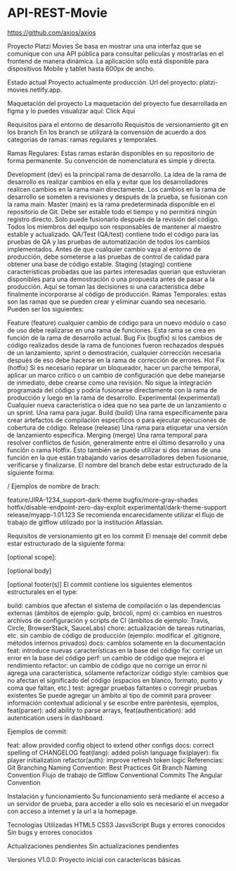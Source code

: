 # API-REST-Movie
 
https://github.com/axios/axios

Proyecto Platzi Movies
Se basa en mostrar una una interfaz que se comunique con una API pública para consultar películas y mostrarlas en el frontend de manera dinámica. La aplicación sólo está disponible para dispositivos Mobile y tablet hasta 600px de ancho.

Estado actual
Proyecto actualmente producción. Url del proyecto: platzi-movies.netlify.app.

Maquetación del proyecto
La maquetación del proyecto fue desarrollada en figma y lo puedes visualizar aquí: Click Aquí

Requisitos para el entorno de desarrollo
Requisitos de versionamiento git en los branch
En los branch se utilizará la convensión de acuerdo a dos categorias de ramas: ramas regulares y temporales.

Ramas Regulares: Estas ramas estarán disponibles en su repositorio de forma permanente. Su convención de nomenclatura es simple y directa.

Development (dev) es la principal rama de desarrollo. La idea de la rama de desarrollo es realizar cambios en ella y evitar que los desarrolladores realicen cambios en la rama main directamente. Los cambios en la rama de desarrollo se someten a revisiones y después de la prueba, se fusionan con la rama main.
Master (main) es la rama predeterminada disponible en el repositorio de Git. Debe ser estable todo el tiempo y no permitirá ningún registro directo. Solo puede fusionarlo después de la revisión del código. Todos los miembros del equipo son responsables de mantener al maestro estable y actualizado.
QA/Test (QA/test) contiene todo el código para las pruebas de QA y las pruebas de automatización de todos los cambios implementados. Antes de que cualquier cambio vaya al entorno de producción, debe someterse a las pruebas de control de calidad para obtener una base de código estable.
Staging (staging) contiene características probadas que las partes interesadas querían que estuvieran disponibles para una demostración o una propuesta antes de pasar a la producción. Aquí se toman las decisiones si una característica debe finalmente incorporarse al código de producción.
Ramas Temporales: estas son las ramas que se pueden crear y eliminar cuando sea necesario. Pueden ser los siguientes:

Feature (feature) cualquier cambio de código para un nuevo módulo o caso de uso debe realizarse en una rama de funciones. Esta rama se crea en función de la rama de desarrollo actual.
Bug Fix (bugfix) si los cambios de código realizados desde la rama de funciones fueron rechazados después de un lanzamiento, sprint o demostración, cualquier corrección necesaria después de eso debe hacerse en la rama de corrección de errores.
Hot Fix (hotfix) Si es necesario reparar un bloqueador, hacer un parche temporal, aplicar un marco crítico o un cambio de configuración que debe manejarse de inmediato, debe crearse como una revisión. No sigue la integración programada del código y podría fusionarse directamente con la rama de producción y luego en la rama de desarrollo.
Experimental (experimental) Cualquier nueva característica o idea que no sea parte de un lanzamiento o un sprint. Una rama para jugar.
Build (build) Una rama específicamente para crear artefactos de compilación específicos o para ejecutar ejecuciones de cobertura de código.
Release (release) Una rama para etiquetar una versión de lanzamiento específica.
Merging (merge) Una rama temporal para resolver conflictos de fusión, generalmente entre el último desarrollo y una función o rama Hotfix. Esto también se puede utilizar si dos ramas de una función en la que están trabajando varios desarrolladores deben fusionarse, verificarse y finalizarse.
El nombre del branch debe estar estructurado de la siguiente forma:

<token>/<short-descriptive-name>
Ejemplos de nombre de brach:

feature/JIRA-1234_support-dark-theme
bugfix/more-gray-shades
hotfix/disable-endpoint-zero-day-exploit
experimental/dark-theme-support
release/myapp-1.01.123
Se recomienda encarecidamente utilizar el flujo de trabajo de gitflow utilizado por la institución Atlassian.

Requisitos de versionamiento git en los commit
El mensaje del commit debe estar estructurado de la siguiente forma:

<type>[optional scope]: <description>

[optional body]

[optional footer(s)]
El commit contiene los siguientes elementos estructurales en el type:

build: cambios que afectan el sistema de compilación o las dependencias externas (ámbitos de ejemplo: gulp, brócoli, npm)
ci: cambios en nuestros archivos de configuración y scripts de CI (ámbitos de ejemplo: Travis, Circle, BrowserStack, SauceLabs)
chore: actualización de tareas rutinarias, etc. sin cambio de código de producción (ejemplo: modificar el .gitignore, métodos internos privados)
docs: cambios solamente en la documentación
feat: introduce nuevas características en la base del código
fix: corrige un error en la base del código
perf: un cambio de código que mejora el rendimiento
refactor: un cambio de código que no corrige un error ni agrega una característica, sólamente refactorizar código
style: cambios que no afectan el significado del código (espacios en blanco, formato, punto y coma que faltan, etc.)
test: agregar pruebas faltantes o corregir pruebas existentes
Se puede agregar un ámbito al tipo de commit para proveer información contextual adicional y se escribe entre paréntesis, ejemplos, feat(parser): add ability to parse arrays, feat(authentication): add autentication users in dashboard.

Ejemplos de commit:

feat: allow provided config object to extend other configs
docs: correct spelling of CHANGELOG
feat(lang): added polish language
fix(player): fix player initialization
refactor(auth): improve refresh token logic
Referencias:
Git Branching Naming Convention: Best Practices
Git Branch Naming Convention
Flujo de trabajo de Gitflow
Conventional Commits
The Angular Convention

Instalación y funcionamiento
Su funcionamiento será mediante el acceso a un servidor de prueba, para acceder a ello solo es necesario el un nvegador con acceso a internet y la url a la homepage.

Tecnologías Utilizadas
HTML5
CSS3
JasvsScript
Bugs y errores conocidos
Sin bugs y errores conocidos

Actualizaciones pendientes
Sin actualizaciones pendientes

Versiones
V1.0.0: Proyecto inicial con caracteríscas básicas
